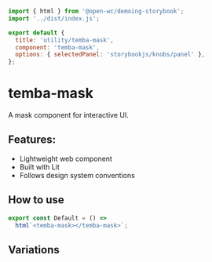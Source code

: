 ```js script
import { html } from '@open-wc/demoing-storybook';
import '../dist/index.js';

export default {
  title: 'utility/temba-mask',
  component: 'temba-mask',
  options: { selectedPanel: 'storybookjs/knobs/panel' },
};
```

# temba-mask

A mask component for interactive UI.

## Features:

- Lightweight web component
- Built with Lit
- Follows design system conventions

## How to use

```js preview-story
export const Default = () =>
  html`<temba-mask></temba-mask>`;
```

## Variations

